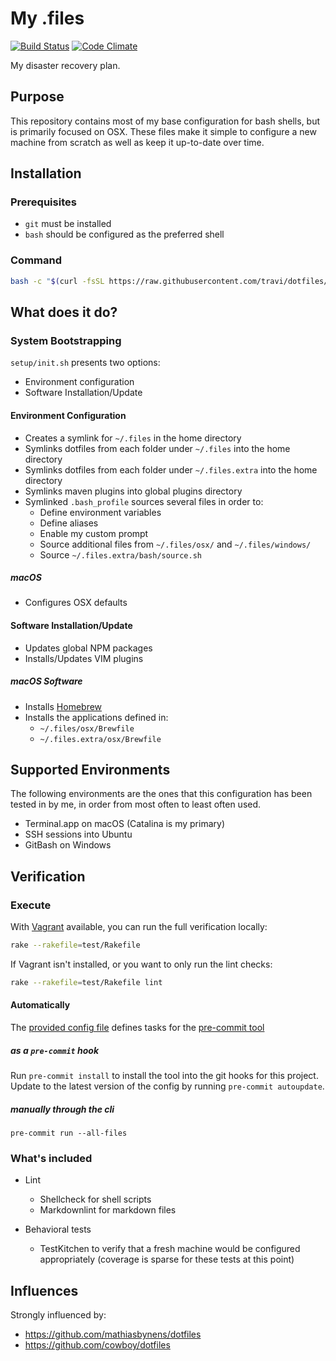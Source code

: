 # My .files

[![Build Status](http://img.shields.io/travis/com/travi/dotfiles.svg?style=flat)](https://travis-ci.com/travi/dotfiles)
[![Code Climate](https://img.shields.io/codeclimate/maintainability/travi/dotfiles.svg)](https://codeclimate.com/github/travi/dotfiles)

My disaster recovery plan.

## Purpose

This repository contains most of my base configuration for bash shells, but is
primarily focused on OSX. These files make it simple to configure a new machine
from scratch as well as keep it up-to-date over time.

## Installation

### Prerequisites

* `git` must be installed
* `bash` should be configured as the preferred shell

### Command

```sh
bash -c "$(curl -fsSL https://raw.githubusercontent.com/travi/dotfiles/master/setup/bootstrap.sh)"
```

## What does it do?

### System Bootstrapping

`setup/init.sh` presents two options:

* Environment configuration
* Software Installation/Update

#### Environment Configuration

* Creates a symlink for `~/.files` in the home directory
* Symlinks dotfiles from each folder under `~/.files` into the home directory
* Symlinks dotfiles from each folder under `~/.files.extra` into the home directory
* Symlinks maven plugins into global plugins directory
* Symlinked `.bash_profile` sources several files in order to:
  * Define environment variables
  * Define aliases
  * Enable my custom prompt
  * Source additional files from `~/.files/osx/` and `~/.files/windows/`
  * Source `~/.files.extra/bash/source.sh`

##### macOS

* Configures OSX defaults

#### Software Installation/Update

* Updates global NPM packages
* Installs/Updates VIM plugins

##### macOS Software

* Installs [Homebrew](http://brew.sh/)
* Installs the applications defined in:
  * `~/.files/osx/Brewfile`
  * `~/.files.extra/osx/Brewfile`

## Supported Environments

The following environments are the ones that this configuration has been tested
in by me, in order from most often to least often used.

* Terminal.app on macOS (Catalina is my primary)
* SSH sessions into Ubuntu
* GitBash on Windows

## Verification

### Execute

With [Vagrant](https://www.vagrantup.com/) available, you can run the full
verification locally:

```sh
rake --rakefile=test/Rakefile
```

If Vagrant isn't installed, or you want to only run the lint checks:

```sh
rake --rakefile=test/Rakefile lint
```

#### Automatically

The [provided config file](./pre-commit-config.yaml) defines tasks for the
[pre-commit tool](https://pre-commit.com/)

##### as a `pre-commit` hook

Run `pre-commit install` to install the tool into the git hooks for this
project. Update to the latest version of the config by running
`pre-commit autoupdate`.

##### manually through the cli

`pre-commit run --all-files`

### What's included

* Lint

  * Shellcheck for shell scripts
  * Markdownlint for markdown files

* Behavioral tests

  * TestKitchen to verify that a fresh machine would be configured appropriately
    (coverage is sparse for these tests at this point)

## Influences

Strongly influenced by:

* <https://github.com/mathiasbynens/dotfiles>
* <https://github.com/cowboy/dotfiles>

